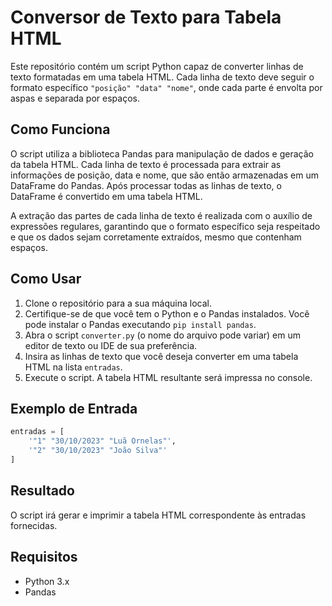 # Conversor de Texto para Tabela HTML

Este repositório contém um script Python capaz de converter linhas de texto formatadas em uma tabela HTML. Cada linha de texto deve seguir o formato específico `"posição" "data" "nome"`, onde cada parte é envolta por aspas e separada por espaços.

## Como Funciona

O script utiliza a biblioteca Pandas para manipulação de dados e geração da tabela HTML. Cada linha de texto é processada para extrair as informações de posição, data e nome, que são então armazenadas em um DataFrame do Pandas. Após processar todas as linhas de texto, o DataFrame é convertido em uma tabela HTML.

A extração das partes de cada linha de texto é realizada com o auxílio de expressões regulares, garantindo que o formato específico seja respeitado e que os dados sejam corretamente extraídos, mesmo que contenham espaços.

## Como Usar

1. Clone o repositório para a sua máquina local.
2. Certifique-se de que você tem o Python e o Pandas instalados. Você pode instalar o Pandas executando `pip install pandas`.
3. Abra o script `converter.py` (o nome do arquivo pode variar) em um editor de texto ou IDE de sua preferência.
4. Insira as linhas de texto que você deseja converter em uma tabela HTML na lista `entradas`.
5. Execute o script. A tabela HTML resultante será impressa no console.

## Exemplo de Entrada

```python
entradas = [
    '"1" "30/10/2023" "Luã Ornelas"',
    '"2" "30/10/2023" "João Silva"'
]
```

## Resultado

O script irá gerar e imprimir a tabela HTML correspondente às entradas fornecidas.

## Requisitos

- Python 3.x
- Pandas
